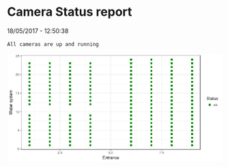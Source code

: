 Camera Status report
================
18/05/2017 - 12:50:38

    All cameras are up and running

![](camreport_files/figure-markdown_github/unnamed-chunk-2-1.png)
